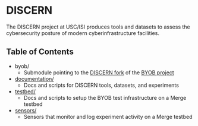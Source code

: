 # DISCERN

The DISCERN project at USC/ISI produces tools and datasets to assess the cybersecurity posture of
modern cyberinfrastructure facilities.

## Table of Contents

- byob/
  - Submodule pointing to the [DISCERN fork](https://github.com/STEELISI/byob) of the [BYOB project](https://byob.dev/)
- [documentation/](./documentation)
  - Docs and scripts for DISCERN tools, datasets, and experiments
- [testbed/](./testbed)
  - Docs and scripts to setup the BYOB test infrastructure on a Merge testbed
- [sensors/](./sensors)
  - Sensors that monitor and log experiment activity on a Merge testbed
